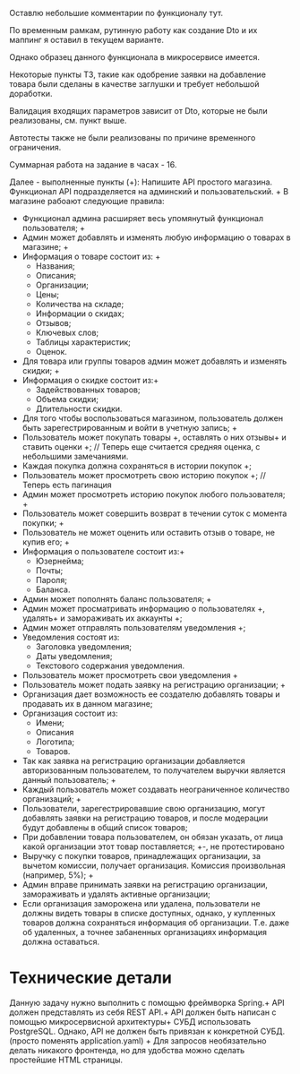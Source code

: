 Оставлю небольшие комментарии по функционалу тут.

По временным рамкам, рутинную работу как создание Dto и их маппинг я оставил в текущем варианте.

Однако образец данного функционала в микросервисе имеется.

Некоторые пункты ТЗ, такие как одобрение заявки на добавление товара были сделаны в качестве заглушки и требует небольшой доработки.

Валидация входящих параметров зависит от Dto, которые не были реализованы, см. пункт выше.

Автотесты также не были реализованы по причине временного ограничения.

Суммарная работа на задание в часах - 16.

Далее - выполненные пункты (+):
Напишите API простого магазина. Функционал API подразделяется на админский и пользовательский. +
В магазине рабоают следующие правила:
- Функционал админа расширяет весь упомянутый функционал пользователя; +
- Админ может добавлять и изменять любую информацию о товарах в магазине; +
- Информация о товаре состоит из: +
  - Названия;
  - Описания;
  - Организации;
  - Цены;
  - Количества на складе;
  - Информации о скидах;
  - Отзывов;
  - Ключевых слов;
  - Таблицы характеристик;
  - Оценок.
- Для товара или группы товаров админ может добавлять и изменять скидки; +
- Информация о скидке состоит из:+
  - Задействованных товаров;
  - Объема скидки;
  - Длительности скидки.
- Для того чтобы воспользоваться магазином, пользователь должен быть зарегестрированным и войти в учетную запись; +
- Пользователь может покупать товары +, оставлять о них отзывы+ и ставить оценки +; // Теперь еще считается средняя оценка, с небольшими замечаниями.
- Каждая покупка должна сохраняться в истории покупок +;
- Пользователь может просмотреть свою историю покупок +; // Теперь есть пагинация
- Админ может просмотреть историю покупок любого пользователя; +
- Пользователь может совершить возврат в течении суток с момента покупки; +
- Пользователь не может оценить или оставить отзыв о товаре, не купив его; +
- Информация о пользователе состоит из:+
  - Юзернейма;
  - Почты;
  - Пароля;
  - Баланса.
- Админ может пополнять баланс пользователя; +
- Админ может просматривать информацию о пользователях +, удалять+ и замораживать их аккаунты +;
- Админ может отправлять пользователям уведомления +;
- Уведомления состоят из:
  - Заголовка уведомления;
  - Даты уведомления;
  - Текстового содержания уведомления.
- Пользователь может просмотреть свои уведомления +
- Пользователь может подать заявку на регистрацию организации; +
- Организация дает возможность ее создателю добавлять товары и продавать их в данном магазине;
- Организация состоит из:
  - Имени;
  - Описания
  - Логотипа;
  - Товаров.
- Так как заявка на регистрацию организации добавляется авторизованным пользователем, то получателем выручки является данный пользователь; +
- Каждый пользователь может создавать неограниченное количество организаций; +
- Пользователи, зарегестрировавшие свою организацию, могут добавлять заявки на регистрацию товаров, и после модерации будут добавлены в общий список товаров;
- При добавлении товара пользователем, он обязан указать, от лица какой организации этот товар поставляется; +-, не протестировано
- Выручку с покупки товаров, принадлежащих организации, за вычетом комиссии, получает организация. Комиссия произвольная (например, 5%); +
- Админ вправе принимать заявки на регистрацию организации, замораживать и удалять активные организации;
- Если организация заморожена или удалена, пользователи не должны видеть товары в списке доступных, однако, у купленных товаров должна сохраняться информация об организации. Т.е. даже об удаленных, а точнее забаненных организациях информация должна оставаться.
# Технические детали
Данную задачу нужно выполнить с помощью фреймворка Spring.+
API должен представлять из себя REST API.+
API должен быть написан с помощью микросервисной архитектуры+
СУБД использовать PostgreSQL. Однако, API не должен быть привязан к конкретной СУБД. (просто поменять application.yaml) +
Для запросов необязательно делать никакого фронтенда, но для удобства можно сделать простейшие HTML страницы.

